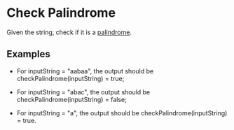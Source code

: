 # Check Palindrome

Given the string, check if it is a [palindrome](https://en.wikipedia.org/wiki/Palindrome "Palindrome").



## Examples 
 - For inputString = "aabaa", the output should be
checkPalindrome(inputString) = true;

 - For inputString = "abac", the output should be
checkPalindrome(inputString) = false;

 - For inputString = "a", the output should be
checkPalindrome(inputString) = true.
